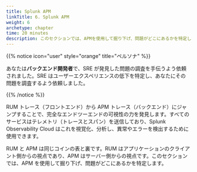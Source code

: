 ```yaml
---
title: Splunk APM
linkTitle: 6. Splunk APM
weight: 6
archetype: chapter
time: 20 minutes
description: このセクションでは、APMを使用して掘り下げ、問題がどこにあるかを特定します。
---
```


{{% notice icon="user" style="orange" title="ペルソナ" %}}

あなたは**バックエンド開発者**で、SRE が発見した問題の調査を手伝うよう依頼されました。SRE はユーザーエクスペリエンスの低下を特定し、あなたにその問題を調査するよう依頼しました。

{{% /notice %}}

RUM トレース（フロントエンド）から APM トレース（バックエンド）にジャンプすることで、完全なエンドツーエンドの可視性の力を発見します。すべてのサービスはテレメトリ（トレースとスパン）を送信しており、Splunk Observability Cloud はこれを視覚化、分析し、異常やエラーを検出するために使用できます。

RUM と APM は同じコインの表と裏です。RUM はアプリケーションのクライアント側からの視点であり、APM はサーバー側からの視点です。このセクションでは、APM を使用して掘り下げ、問題がどこにあるかを特定します。
